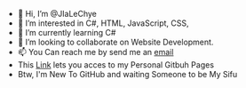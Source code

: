 - 👋 Hi, I’m @JIaLeChye
- 👀 I’m interested in C#, HTML, JavaScript, CSS, 
- 🌱 I’m currently learning C#
- 💞️ I’m looking to collaborate on Website Development. 
- 📫 You Can reach me by send me an <a href="mailto:jialecjl2016@outlook.com"> email </a> 
- This <a href="https://jialechye.github.io/JLCTech/" target="_blank">Link</a> lets you acces to my Personal Gitbuh Pages
- Btw, I'm New To GitHub and waiting Someone to be My Sifu 

<!---
JIaLeChye/JIaLeChye is a ✨ special ✨ repository because its `README.md` (this file) appears on your GitHub profile.
You can click the Preview link to take a look at your changes.
--->
